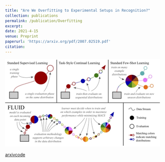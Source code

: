 ```yaml
---
title: "Are We Overfitting to Experimental Setups in Recognition?"
collection: publications
permalink: /publication/Overfitting
excerpt: 
date: 2021-4-15
venue: Preprint
paperurl: 'https://arxiv.org/pdf/2007.02519.pdf'
citation: 
---
```

<p float="left">
<img src="/images/teaser_fig_fluid_all_caps.jpg" width = "600"/>
</p>
<a href="https://arxiv.org/abs/2007.02519">arxiv</a><a href="https://github.com/RAIVNLab/InTheWild">code</a>
